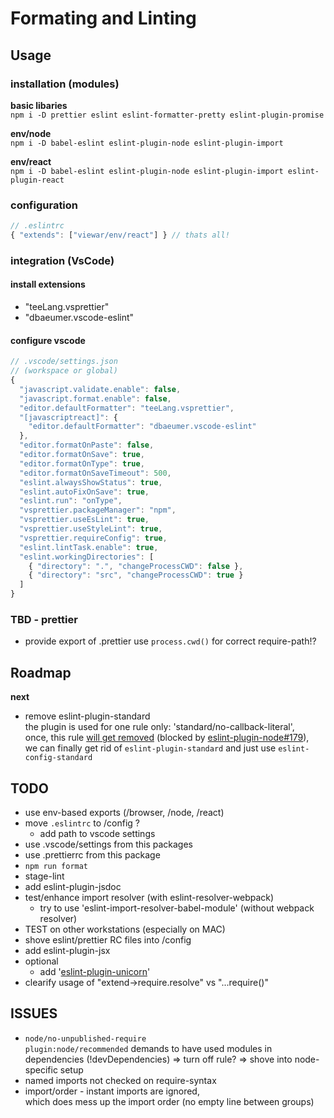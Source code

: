 # Formating and Linting

## Usage

### installation (modules)

**basic libaries**  
`npm i -D prettier eslint eslint-formatter-pretty eslint-plugin-promise`

**env/node**  
`npm i -D babel-eslint eslint-plugin-node eslint-plugin-import`

**env/react**  
`npm i -D babel-eslint eslint-plugin-node eslint-plugin-import eslint-plugin-react`

### configuration

```javascript
// .eslintrc
{ "extends": ["viewar/env/react"] } // thats all!
```

### integration (VsCode)

#### install extensions

- "teeLang.vsprettier"
- "dbaeumer.vscode-eslint"

#### configure vscode

```javascript
// .vscode/settings.json
// (workspace or global)
{
  "javascript.validate.enable": false,
  "javascript.format.enable": false,
  "editor.defaultFormatter": "teeLang.vsprettier",
  "[javascriptreact]": {
    "editor.defaultFormatter": "dbaeumer.vscode-eslint"
  },
  "editor.formatOnPaste": false,
  "editor.formatOnSave": true,
  "editor.formatOnType": true,
  "editor.formatOnSaveTimeout": 500,
  "eslint.alwaysShowStatus": true,
  "eslint.autoFixOnSave": true,
  "eslint.run": "onType",
  "vsprettier.packageManager": "npm",
  "vsprettier.useEsLint": true,
  "vsprettier.useStyleLint": true,
  "vsprettier.requireConfig": true,
  "eslint.lintTask.enable": true,
  "eslint.workingDirectories": [
    { "directory": ".", "changeProcessCWD": false },
    { "directory": "src", "changeProcessCWD": true }
  ]
}

```

### TBD - prettier

- provide export of .prettier
  use `process.cwd()` for correct require-path!?

<!--- eslint-import-resolver-webpack --->

## Roadmap

**next**

- remove eslint-plugin-standard  
  the plugin is used for one rule only: 'standard/no-callback-literal',  
  once, this rule [will get removed](https://github.com/standard/standard/issues/1352) (blocked by [eslint-plugin-node#179](https://github.com/standard/standard/issues/1352)),  
  we can finally get rid of `eslint-plugin-standard` and just use `eslint-config-standard`

## TODO

- use env-based exports (/browser, /node, /react)
- move `.eslintrc` to /config ?
  - add path to vscode settings
- use .vscode/settings from this packages
- use .prettierrc from this package
- `npm run format`
- stage-lint
- add eslint-plugin-jsdoc
- test/enhance import resolver (with eslint-resolver-webpack)
  - try to use 'eslint-import-resolver-babel-module' (without webpack resolver)
- TEST on other workstations (especially on MAC)
- shove eslint/prettier RC files into /config
- add eslint-plugin-jsx
- optional
  - add '[eslint-plugin-unicorn](https://github.com/sindresorhus/eslint-plugin-unicorn)'
- clearify usage of "extend->require.resolve" vs "...require()"

## ISSUES

- `node/no-unpublished-require`  
  `plugin:node/recommended` demands to have used modules in dependencies (!devDependencies)
  => turn off rule? => shove into node-specific setup
- named imports not checked on require-syntax
- import/order - instant imports are ignored,  
  which does mess up the import order (no empty line between groups)
